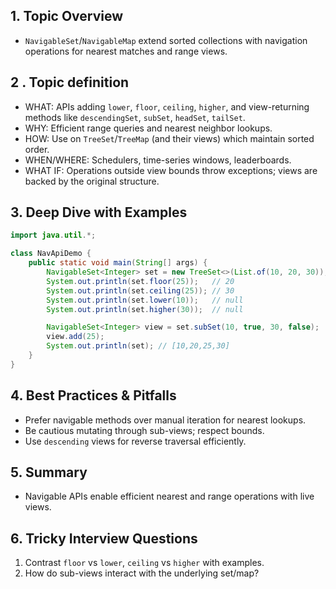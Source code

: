 ## 1. Topic Overview

- `NavigableSet`/`NavigableMap` extend sorted collections with navigation operations for nearest matches and range views.

## 2 . Topic definition

- WHAT: APIs adding `lower`, `floor`, `ceiling`, `higher`, and view-returning methods like `descendingSet`, `subSet`, `headSet`, `tailSet`.
- WHY: Efficient range queries and nearest neighbor lookups.
- HOW: Use on `TreeSet`/`TreeMap` (and their views) which maintain sorted order.
- WHEN/WHERE: Schedulers, time-series windows, leaderboards.
- WHAT IF: Operations outside view bounds throw exceptions; views are backed by the original structure.

## 3. Deep Dive with Examples

```java
import java.util.*;

class NavApiDemo {
    public static void main(String[] args) {
        NavigableSet<Integer> set = new TreeSet<>(List.of(10, 20, 30));
        System.out.println(set.floor(25));   // 20
        System.out.println(set.ceiling(25)); // 30
        System.out.println(set.lower(10));   // null
        System.out.println(set.higher(30));  // null

        NavigableSet<Integer> view = set.subSet(10, true, 30, false);
        view.add(25);
        System.out.println(set); // [10,20,25,30]
    }
}
```

## 4. Best Practices & Pitfalls

- Prefer navigable methods over manual iteration for nearest lookups.
- Be cautious mutating through sub-views; respect bounds.
- Use `descending` views for reverse traversal efficiently.

## 5. Summary

- Navigable APIs enable efficient nearest and range operations with live views.

## 6. Tricky Interview Questions

1. Contrast `floor` vs `lower`, `ceiling` vs `higher` with examples.
2. How do sub-views interact with the underlying set/map?

